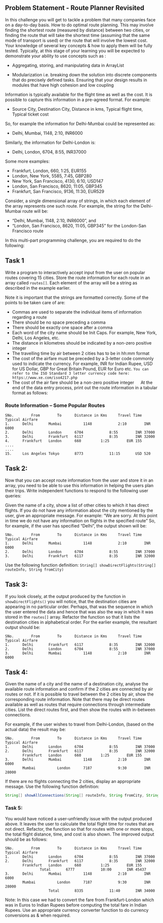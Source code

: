 ## Problem Statement - Route Planner Revisited

In this challenge you will get to tackle a problem that many companies face on a day-to-day basis. How to do optimal route planning. This may involve finding the shortest route (measured by distance) between two cities, or finding the route that will take the shortest time (assuming that the same mode of transport is used) or the route that will involve the lowest cost.
Your knowledge of several key concepts & how to apply them will be fully tested. Typically, at this stage of your learning you will be expected to demonstrate your ability to use concepts such as :
-	Aggregating, storing, and manipulating data in ArrayList

-	Modularization i.e. breaking down the solution into discrete components that do precisely defined tasks. Ensuring that your design results in modules that have high cohesion and low coupling


Information is typically available for the flight time as well as the cost. It is possible to capture this information in a pre-agreed format. For example:
-	Source City, Destination City, Distance in kms, Typical flight time, Typical ticket cost

So, for example the information for Delhi-Mumbai could be represented as:
-	Delhi, Mumbai, 1148, 2:10, INR6000

Similarly, the information for Delhi-London is:
-	Delhi, London, 6704, 8:55, INR37000

Some more examples:
-	Frankfurt, London, 660, 1:25, EUR155
-	London, New York, 5585, 7:45, GBP280
-	New York, San Francisco, 4130, 6:10, USD147
-	London, San Francisco, 8620, 11:05, GBP345
-	Frankfurt, San Francisco, 9136, 11:30, EUR529

Consider, a single dimensional array of strings, in which each element of the array represents one such route. For example, the string for the Delhi-Mumbai route will be: 
-	“Delhi, Mumbai, 1148, 2:10, INR6000”, and
-	“London, San Francisco, 8620, 11:05, GBP345” for the London-San Francisco route

In this multi-part programming challenge, you are required to do the following:


## Task 1 	
Write a program to interactively accept input from the user on popular routes covering 15 cities. Store the route 
information for each route in an array called `routes[]`. Each element of the array will be a string as 
described in the example earlier. 

Note it is important that the strings are formatted correctly. Some of the points to be taken care of are:
- Commas are used to separate the individual items of information regarding a route
- There should be no space preceding a comma
- There should be exactly one space after a comma
- Each word of the city name should be Init Caps. For example, New York, Delhi, Los Angeles, etc.
- The distance in kilometres should be indicated by a non-zero positive integer
- The travelling time by air between 2 cities has to be in hh:mm format
- The cost of the airfare must be preceded by a 3-letter code commonly used to indicate the currency. For 
example, INR for Indian Rupee, USD for US Dollar, GBP for Great Britain Pound, EUR for Euro etc. `You can 
refer to the ISO Standard 3 letter currency code here: https://www.xe.com/iso4217.php`
- The cost of the air fare should be a non-zero positive integer
 
At the end of the data entry process, print out the route information in a tabular format as follows:

### Route Information – Some Popular Routes

```
SNo.		From		To		Distance in Kms		Travel Time	Typical Airfare
1.		Delhi		Mumbai	        1148			2:10		INR 6000
2.		Delhi		London		6704			8:55		INR 37000
3.		Delhi		Frankfurt	6117			8:35		INR 32000
4.		Frankfurt	London		660			1:25		EUR 155
....
....
15.		Los Angeles	Tokyo		8773			11:15		USD 520
```

## Task 2:
	
Now that you can accept route information from the user and store it in an array, you need to be able to 
use this information in helping the users plan their trips. Write independent functions to respond to the 
following user queries:

Given the name of a city, show a list of other cities to which it has direct flights. If you do not have 
any information about the city mentioned by the user, give an appropriate message. For example:
“We are sorry. At this point in time we do not have any information on flights in the specified route”
So, for example, if the user has specified “Delhi”, the output shown will be:

```
SNo.		From		To		Distance in Kms		Travel Time	Typical Airfare
1.		Delhi		Mumbai	        1148			2:10		INR 6000
2.		Delhi		London		6704			8:55		INR 37000
3.		Delhi		Frankfurt	6117			8:35		INR 32000
```

Use the following function definition:
		```String[]	showDirectFlights(String[] routeInfo, String fromCity)```

## Task 3:
If you look closely, at the output produced by the function in `showDirectFlights()` you will notice, 
that the destination cities are appearing in no particular order. Perhaps, that was the sequence in which 
the user entered the data and hence that was also the way in which it was stored in the `routes[]` array.
Refactor the function so that it lists the destination cities in alphabetical order. For the earlier 
example, the resultant output should be:

```
SNo.		From		To		Distance in Kms		Travel Time	Typical Airfare
1.		Delhi		Frankfurt	6117			8:35		INR 32000
2.		Delhi		London		6704			8:55		INR 37000
3.		Delhi		Mumbai	        1148			2:10		INR 6000
```
## Task 4: 
Given the name of a city and the name of a destination city, analyse the available route information 
and confirm if the 2 cities are connected by air routes or not. If it is possible to travel between the 2 
cities by air, show the corresponding route information. Note that there may be direct routes available as 
well as routes that require connections through intermediate cities. List the direct routes first, and then 
show the routes with in-between connections. 

For example, if the user wishes to travel from Delhi-London, (based on the actual data) the result may be:
```
SNo.		From		To		Distance in Kms		Travel Time	Typical Airfare
1.		Delhi		London		6704			8:55		INR 37000
2.		Delhi		Frankfurt	6117			8:35		INR 32000
		Frankfurt	London		660			1:25		EUR 155
3.		Delhi		Mumbai	        1148			2:10		INR 6000
		Mumbai	        London		7187			9:30		INR 28000
```

If there are no flights connecting the 2 cities, display an appropriate message.
Use the following function definition:

```java
String[] showAllConnections(String[] routeInfo, String fromCity, String toCity);
```

### Task 5:
You would have noticed a user-unfriendly issue with the output produced above. It leaves the user to 
calculate the total flight time for routes that are not direct. Refactor, the function so that for routes 
with one or more stops, the total flight distance, time, and cost is also shown. 
The improved output should be as follows:

```
SNo.		From		To		Distance in Kms		Travel Time	Typical Airfare
1.		Delhi		London		6704			8:55		INR 37000
2.		Delhi		Frankfurt	6117			8:35		INR 32000
		Frankfurt	London		660			1:25		EUR 155
				Total		6777			10:00		INR 45437
3.		Delhi		Mumbai	        1148			2:10		INR 6000
		Mumbai	        London		7187			9:30		INR 28000
			        Total		8335			11:40		INR 34000
```
Note: In this case we had to convert the fare from Frankfurt-London which was in Euros to Indian Rupees before computing the total fare in Indian Rupees. Use an appropriate currency converter function to do currency conversions as & when required.

